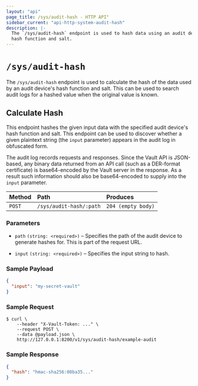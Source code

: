 ```yaml
---
layout: "api"
page_title: /sys/audit-hash - HTTP API"
sidebar_current: "api-http-system-audit-hash"
description: |-
  The `/sys/audit-hash` endpoint is used to hash data using an audit device's
  hash function and salt.
---
```


# `/sys/audit-hash`

The `/sys/audit-hash` endpoint is used to calculate the hash of the data used by
an audit device's hash function and salt. This can be used to search audit logs
for a hashed value when the original value is known.

## Calculate Hash

This endpoint hashes the given input data with the specified audit device's
hash function and salt. This endpoint can be used to discover whether a given
plaintext string (the `input` parameter) appears in the audit log in obfuscated
form.

The audit log records requests and responses. Since the Vault API is JSON-based,
any binary data returned from an API call (such as a DER-format certificate) is
base64-encoded by the Vault server in the response. As a result such information
should also be base64-encoded to supply into the `input` parameter.

| Method   | Path                    | Produces               |
| :------- | :---------------------- | :--------------------- |
| `POST`   | `/sys/audit-hash/:path` | `204 (empty body)`     |

### Parameters

- `path` `(string: <required>)` – Specifies the path of the audit device to
  generate hashes for. This is part of the request URL.

- `input` `(string: <required>)` – Specifies the input string to hash.

### Sample Payload

```json
{
  "input": "my-secret-vault"
}
```

### Sample Request

```
$ curl \
    --header "X-Vault-Token: ..." \
    --request POST \
    --data @payload.json \
    http://127.0.0.1:8200/v1/sys/audit-hash/example-audit
```

### Sample Response

```json
{
  "hash": "hmac-sha256:08ba35..."
}
```

